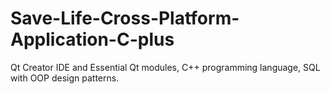 # Save-Life-Cross-Platform-Application-C-plus
Qt Creator IDE and Essential Qt modules, C++ programming language, SQL with OOP design patterns. 
